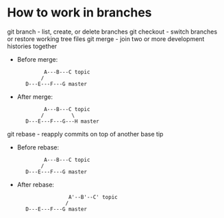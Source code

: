 How to work in branches
=======================

git branch   - list, create, or delete branches
git checkout - switch branches or restore working tree files
git merge    - join two or more development histories together

  - Before merge:
```
            A---B---C topic
           /
      D---E---F---G master
```

  - After merge:
```
            A---B---C topic
           /         \
      D---E---F---G---H master
```

git rebase   - reapply commits on top of another base tip

  - Before rebase:
```
            A---B---C topic
           /
      D---E---F---G master
```

  - After rebase:
```
                    A'--B'--C' topic
                   /
      D---E---F---G master
```


